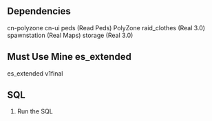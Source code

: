 ## Dependencies
cn-polyzone
cn-ui
peds (Read Peds)
PolyZone
raid_clothes (Real 3.0)
spawnstation (Real Maps)
storage (Real 3.0)

## Must Use Mine es_extended
es_extended v1final

## SQL
1. Run the SQL